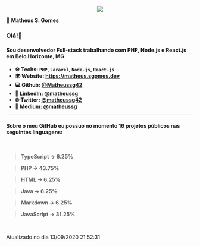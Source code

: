 <p align='center'><a target='_blank' href='https://matheus.sgomes.dev'><img src='https://matheus.sgomes.dev/img/logo_azul.png'></a></p>

👤 **Matheus S. Gomes** 

### Olá!👋

#### Sou desenvolvedor Full-stack trabalhando com PHP, Node.js e React.js em Belo Horizonte, MG.

- **⚙️ Techs: `PHP`, `Laravel`, `Node.js`, `React.js`**
- **🌍 Website: https://matheus.sgomes.dev**
- **💻 Github: [@Matheussg42](https://github.com/Matheussg42)**
- **📝 LinkedIn: [@matheussg](https://linkedin.com/in/matheussg)**
- **🌐 Twitter: [@matheussg42](https://twitter.com/matheussg42)**
- **📝 Medium: [@matheussg](https://medium.com/@matheussg)**

<hr>

#### Sobre o meu GitHub eu possuo no momento 16 projetos públicos nas seguintes linguagens:
   
<br>

> **TypeScript -> 6.25%**

> **PHP -> 43.75%**

> **HTML -> 6.25%**

> **Java -> 6.25%**

> **Markdown -> 6.25%**

> **JavaScript -> 31.25%**



<br>

Atualizado no dia 13/09/2020 21:52:31

